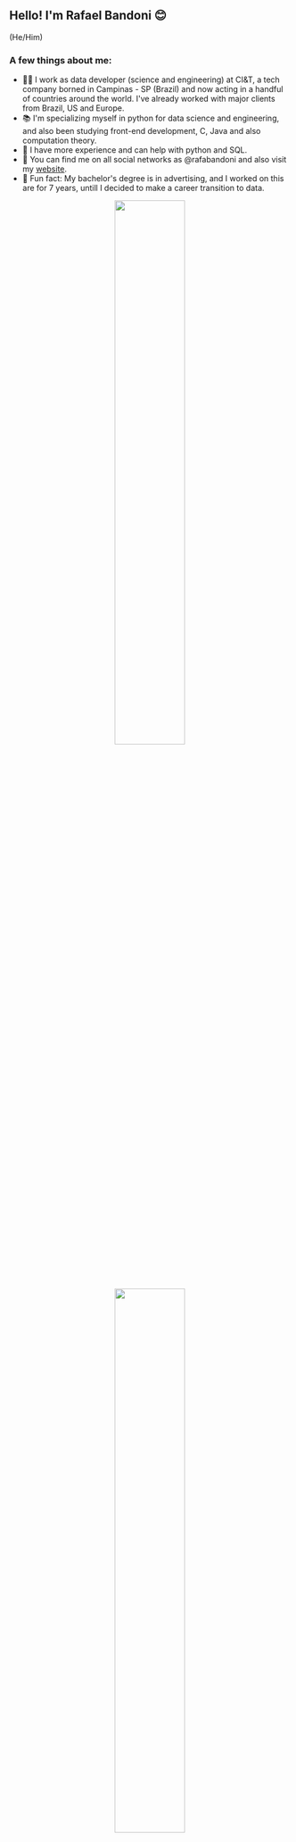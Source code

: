 ## Hello! I'm Rafael Bandoni 😊
(He/Him)  

### A few things about me:
- 👨‍💻 I work as data developer (science and engineering) at CI&T, a tech company borned in Campinas - SP (Brazil) and now acting in a handful of countries around the world. I've already worked with major clients from Brazil, US and Europe.
- 📚 I'm specializing myself in python for data science and engineering, and also been studying front-end development, C, Java and also computation theory.
- 🎲 I have more experience and can help with python and SQL.
- 🤖 You can find me on all social networks as @rafabandoni and also visit my <a href="https://www.rafaelbandoni.com.br">website</a>.
- 🚀 Fun fact: My bachelor's degree is in advertising, and I worked on this are for 7 years, untill I decided to make a career transition to data.


<div align="center">
  <a href="https://github.com/rafabandoni">
  <img width="50%" src="https://github-readme-stats.vercel.app/api?username=rafabandoni&show_icons=true&theme=tokyonight&include_all_commits=true&count_private=true"/>
  <img width="50%" src="https://github-readme-stats.vercel.app/api/top-langs/?username=rafabandoni&layout=compact&langs_count=6&theme=tokyonight"/>
</div>
  
##
  
<div> 
  <a href = "mailto:rafagbandoni@gmail.com"><img src="https://img.shields.io/badge/-Gmail-%23333?style=for-the-badge&logo=gmail&logoColor=white" target="_blank"></a>
  <a href="https://www.linkedin.com/in/rafabandoni" target="_blank"><img src="https://img.shields.io/badge/-LinkedIn-%230077B5?style=for-the-badge&logo=linkedin&logoColor=white" target="_blank"></a> 
 	<a href="https://www.twitch.tv/rafabandoni" target="_blank"><img src="https://img.shields.io/badge/Twitch-9146FF?style=for-the-badge&logo=twitch&logoColor=white" target="_blank"></a>
  <a href="https://instagram.com/rafabandoni" target="_blank"><img src="https://img.shields.io/badge/-Instagram-%23E4405F?style=for-the-badge&logo=instagram&logoColor=white" target="_blank"></a>
  <a href="https://www.youtube.com/channel/UC88SugfWtztHIEHEaJLAyEg" target="_blank"><img src="https://img.shields.io/badge/YouTube-FF0000?style=for-the-badge&logo=youtube&logoColor=white" target="_blank"></a>
</div>
